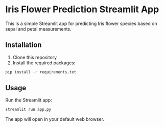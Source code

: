# Iris Flower Prediction Streamlit App

This is a simple Streamlit app for predicting Iris flower species based on sepal and petal measurements.

## Installation

1. Clone this repository
2. Install the required packages:
``` bash
pip install -r requirements.txt
```

## Usage

Run the Streamlit app:
```bash
streamlit run app.py
```

The app will open in your default web browser.